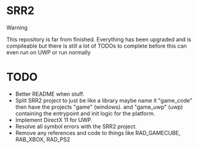 # SRR2

> [!WARNING]  
> This repository is far from finished.
> Everything has been upgraded and is compileable but there is still a lot of TODOs to complete before this can even run on UWP or run normally

# TODO
- Better README when stuff.
- Split SRR2 project to just be like a library maybe name it "game_code" then have the projects "game" (windows). and "game_uwp" (uwp) containing the entrypoint and init logic for the platform.
- Implement DirectX 11 for UWP.
- Resolve all symbol errors with the SRR2 project.
- Remove any references and code to things like RAD_GAMECUBE, RAB_XBOX, RAD_PS2